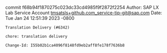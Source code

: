 commit f68b94f1870275c023dc33cd4985f9f2872f2254
Author: SAP LX Lab Service Account <tmsatsls+github.com_service-tip-git@sap.com>
Date:   Tue Jan 24 12:51:39 2023 -0800

    Translation Delivery (#6342)
    
    chore: translation delivery
    
    Change-Id: I55b02b1ca4096f8148fd9eb2aff8fe178f7636b8
